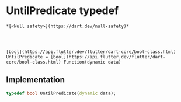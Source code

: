 


# UntilPredicate typedef






    *[<Null safety>](https://dart.dev/null-safety)*




    [bool](https://api.flutter.dev/flutter/dart-core/bool-class.html) UntilPredicate = [bool](https://api.flutter.dev/flutter/dart-core/bool-class.html) Function(dynamic data)






## Implementation

```dart
typedef bool UntilPredicate(dynamic data);
```






